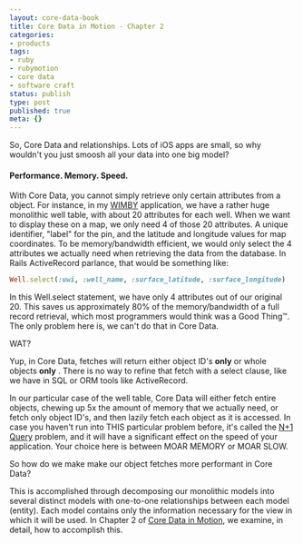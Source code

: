 ```yaml
---
layout: core-data-book
title: Core Data in Motion - Chapter 2
categories: 
- products
tags:
- ruby
- rubymotion
- core data
- software craft
status: publish
type: post
published: true
meta: {}
---
```


So, Core Data and relationships.  Lots of iOS apps are small, so why wouldn't you just smoosh all your data into one big model?


#### Performance. Memory. Speed.


With Core Data, you cannot simply retrieve only certain attributes from a object.  For instance, in my [WIMBY](https://wimby.ca) application, we have a rather huge monolithic well table, with about 20 attributes for each well.  When we want to display these on a map, we only need 4 of those 20 attributes.  A unique identifier,  "label" for the pin, and the latitude and longitude values for map coordinates.  To be memory/bandwidth efficient, we would only select the 4 attributes we actually need when retrieving the data from the database.  In Rails ActiveRecord parlance, that would be something like:

```ruby
Well.select(:uwi, :well_name, :surface_latitude, :surface_longitude)
```


In this 
Well.select statement, we have only 4 attributes out of our original 20. This saves us approximately 80% of the memory/bandwidth of a full record retrieval, which most programmers would think was a Good Thing™.  The only problem here is, we can't do that in Core Data.


WAT?


Yup, in Core Data, fetches will return either object ID's 
**only**
 or whole objects 
**only**
.  There is no way to refine that fetch with a select clause, like we have in SQL or ORM tools like ActiveRecord.


In our particular case of the well table, Core Data will either fetch entire objects, chewing up 5x the amount of memory that we actually need, or fetch only object ID's, and then lazily fetch each object as it is accessed.  In case you haven't run into THIS particular problem before, it's called the 
[N+1 Query](http://lmgtfy.com/?q=n%2B1+query) problem, and it will have a significant effect on the speed of your application. Your choice here is between MOAR MEMORY or MOAR SLOW.


So how do we make make our object fetches more performant in Core Data?


This is accomplished through decomposing our monolithic models into several distinct models with one-to-one relationships between each model (entity).  Each model contains only the information necessary for the view in which it will be used.  In Chapter 2 of 
[Core Data in Motion](http://coredatainmotion.com), we examine, in detail, how to accomplish this.
